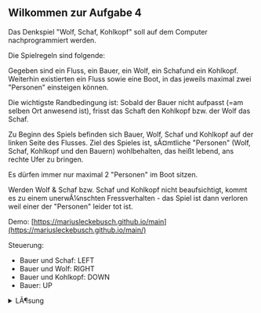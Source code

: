 ## Wilkommen zur Aufgabe 4

Das Denkspiel "Wolf, Schaf, Kohlkopf" soll auf dem Computer nachprogrammiert werden.

Die Spielregeln sind folgende:

Gegeben sind ein Fluss, ein Bauer, ein Wolf, ein Schafund ein Kohlkopf. Weiterhin existierten ein Fluss sowie eine Boot, in das jeweils maximal zwei "Personen" einsteigen können.

Die wichtigste Randbedingung ist: Sobald der Bauer nicht aufpasst (=am selben Ort anwesend ist), frisst das Schaft den Kohlkopf bzw. der Wolf das Schaf.

Zu Beginn des Spiels befinden sich Bauer, Wolf, Schaf und Kohlkopf auf der linken Seite des Flusses. Ziel des Spieles ist, sÃ¤mtliche "Personen" (Wolf, Schaf, Kohlkopf und den Bauern) wohlbehalten, das heißt lebend, ans rechte Ufer zu bringen.

Es dürfen immer nur maximal 2 "Personen" im Boot sitzen.

Werden Wolf & Schaf bzw. Schaf und Kohlkopf nicht beaufsichtigt, kommt es zu einem unerwÃ¼nschten Fressverhalten - das Spiel ist dann verloren weil einer der "Personen" leider tot ist.

Demo: [https://mariusleckebusch.github.io/main](https://mariusleckebusch.github.io/main/)

Steuerung:
- Bauer und Schaf: LEFT
- Bauer und Wolf: RIGHT
- Bauer und Kohlkopf: DOWN
- Bauer: UP
<details>
  <summary>LÃ¶sung</summary>

1. Der Bauer Ã¼berquert mit dem Schaf den Fluss und setzt es am anderen Ufer ab.
2. Der Bauer rudert anschlieÃŸend allein zurÃ¼ck.
3. Der Bauer nimmt jetzt den Kohlkopf mit. Er setzt ihn am Ufer ab.
4. Damit das Schaf sich nicht Ã¼ber den Kohlkopf hermacht, nimmt er das Schaf auf seinem RÃ¼ckweg wieder mit.
5. Der Bauer setzt jetzt das Schaf ab, nimmt den Wolf mit und lÃ¤sst ihn am anderen Ufer mit dem Kohlkopf zurÃ¼ck.
6. Der Bauer rudert wieder alleine zurÃ¼ck.
7. Der Bauer nimmt schlieÃŸlich das Schaf mit.

<details>
  <summary>LÃ¶sung Keys</summary>
  
1. LEFT
2. UP
3. DOWN
4. LEFT
5. Right
6. UP
7. LEFT
</details>
</details>
